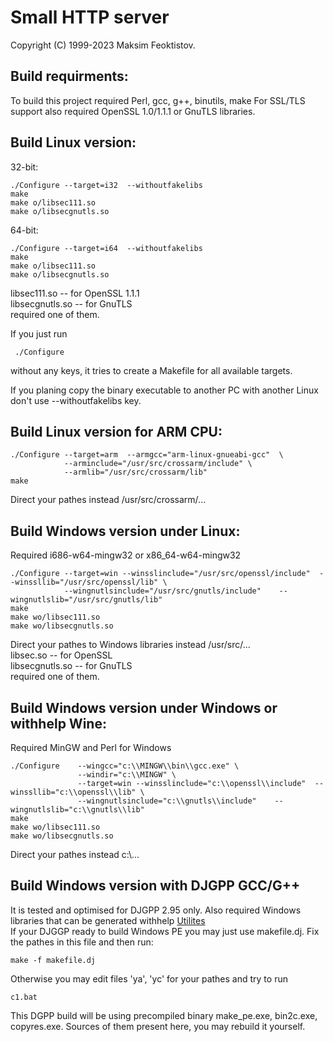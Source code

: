 
  Small HTTP server
  =================

  Copyright (C) 1999-2023 Maksim Feoktistov.

  Build requirments:
  ------------------
  To build this project required Perl, gcc, g++, binutils, make
  For SSL/TLS support also required OpenSSL 1.0/1.1.1 or GnuTLS libraries.



  Build Linux version:
  --------------------

  32-bit:
  ```
  ./Configure --target=i32  --withoutfakelibs
  make
  make o/libsec111.so
  make o/libsecgnutls.so
  ```

  64-bit:
  ```
  ./Configure --target=i64  --withoutfakelibs
  make
  make o/libsec111.so
  make o/libsecgnutls.so
  ```
 libsec111.so -- for OpenSSL 1.1.1  
 libsecgnutls.so -- for GnuTLS  
 required one of them.  

 If you just run
 ```
  ./Configure
```
without any keys, it tries to create a Makefile for all available targets.  

 If you planing copy the binary executable to another PC with another  Linux don't use --withoutfakelibs key.


  Build Linux version for ARM CPU:
  --------------------------------

  ```
  ./Configure --target=arm  --armgcc="arm-linux-gnueabi-gcc"  \
              --arminclude="/usr/src/crossarm/include" \
              --armlib="/usr/src/crossarm/lib"
  make
  ```
  Direct your pathes instead /usr/src/crossarm/...


  Build Windows version under Linux:
  ----------------------------------

  Required i686-w64-mingw32 or x86_64-w64-mingw32

  ```
  ./Configure --target=win --winsslinclude="/usr/src/openssl/include"  --winssllib="/usr/src/openssl/lib" \
              --wingnutlsinclude="/usr/src/gnutls/include"    --wingnutlslib="/usr/src/gnutls/lib"
  make
  make wo/libsec111.so
  make wo/libsecgnutls.so
  ```

 Direct your pathes to Windows libraries instead /usr/src/...  
 libsec.so -- for OpenSSL  
 libsecgnutls.so -- for GnuTLS  
 required one of them.  

 Build Windows version under Windows or withhelp Wine:
 ------------------------------------------------------

 Required MinGW and Perl for Windows

  ```
  ./Configure    --wingcc="c:\\MINGW\\bin\\gcc.exe" \
                 --windir="c:\\MINGW" \
                 --target=win --winsslinclude="c:\\openssl\\include"  --winssllib="c:\\openssl\\lib" \
                 --wingnutlsinclude="c:\\gnutls\\include"    --wingnutlslib="c:\\gnutls\\lib"
  make
  make wo/libsec111.so
  make wo/libsecgnutls.so
  ```

 Direct your pathes instead c:\\...

 Build Windows version with DJGPP GCC/G++
 ----------------------------------------

 It is tested and optimised for DJGPP 2.95 only. Also required Windows libraries that can be generated withhelp [Utilites](http://smallsrv.com/mkpe/)  
 If your DJGGP ready to build Windows PE you may just use makefile.dj.  Fix the pathes in this file and then run:
 ```
 make -f makefile.dj
 ```
 Otherwise you may edit files 'ya', 'yc' for your pathes and try to run
 ```
 c1.bat
 ```
 This DGPP build will be using precompiled binary make_pe.exe, bin2c.exe, copyres.exe. Sources of them present here, you may rebuild it yourself.
